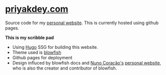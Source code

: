 # [priyakdey.com](https://www.priyakdey.com)


Source code for my [personal website](https://www.priyakdey.com).
This is currently hosted using github pages.


**This is my scribble pad**


- Using [Hugo](https://gohugo.io/) SSG for building this website.
- Theme used is [blowfish](https://nunocoracao.github.io/blowfish/)
- Github pages for deployment
- Design influced by blowfish docs and [Nuno Coração's](https://github.com/nunocoracao) [personal website](https://nunocoracao.com/), who is also the creator and contributor of blowfish.
